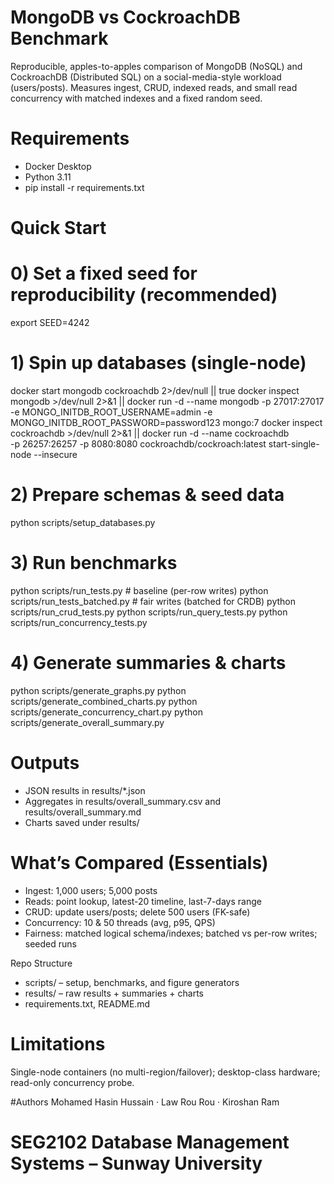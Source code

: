 # MongoDB vs CockroachDB Benchmark

Reproducible, apples-to-apples comparison of MongoDB (NoSQL) and CockroachDB (Distributed SQL) on a social-media-style workload (users/posts). Measures ingest, CRUD, indexed reads, and small read concurrency with matched indexes and a fixed random seed.

# Requirements
- Docker Desktop
- Python 3.11
- pip install -r requirements.txt

# Quick Start

# 0) Set a fixed seed for reproducibility (recommended) 
export SEED=4242

# 1) Spin up databases (single-node)
docker start mongodb cockroachdb 2>/dev/null || true
docker inspect mongodb >/dev/null 2>&1 || docker run -d --name mongodb -p 27017:27017 \
  -e MONGO_INITDB_ROOT_USERNAME=admin -e MONGO_INITDB_ROOT_PASSWORD=password123 mongo:7
docker inspect cockroachdb >/dev/null 2>&1 || docker run -d --name cockroachdb \
  -p 26257:26257 -p 8080:8080 cockroachdb/cockroach:latest start-single-node --insecure

# 2) Prepare schemas & seed data
python scripts/setup_databases.py

# 3) Run benchmarks
python scripts/run_tests.py              # baseline (per-row writes)
python scripts/run_tests_batched.py      # fair writes (batched for CRDB)
python scripts/run_crud_tests.py
python scripts/run_query_tests.py
python scripts/run_concurrency_tests.py

# 4) Generate summaries & charts
python scripts/generate_graphs.py
python scripts/generate_combined_charts.py
python scripts/generate_concurrency_chart.py
python scripts/generate_overall_summary.py

# Outputs
- JSON results in results/*.json
- Aggregates in results/overall_summary.csv and results/overall_summary.md
- Charts saved under results/

# What’s Compared (Essentials)
- Ingest: 1,000 users; 5,000 posts
- Reads: point lookup, latest-20 timeline, last-7-days range
- CRUD: update users/posts; delete 500 users (FK-safe)
- Concurrency: 10 & 50 threads (avg, p95, QPS)
- Fairness: matched logical schema/indexes; batched vs per-row writes; seeded runs

Repo Structure
- scripts/ – setup, benchmarks, and figure generators
- results/ – raw results + summaries + charts
- requirements.txt, README.md

# Limitations
Single-node containers (no multi-region/failover); desktop-class hardware; read-only concurrency probe.

#Authors
Mohamed Hasin Hussain · Law Rou Rou · Kiroshan Ram

# SEG2102 Database Management Systems – Sunway University









